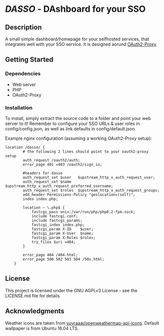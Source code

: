 # ***DASSO*** - **DA**shboard for your **SSO**

## Description

A small simple dashboard/homepage for your selfhosted services, that integrates well with your SSO service. It is designed aorund [OAuth2-Proxy](https://oauth2-proxy.github.io/oauth2-proxy/).

## Getting Started

### Dependencies

* Web server
* PHP
* OAuth2-Proxy

### Installation

To install, simply extract the source code to a folder and point your web server to it!
Remember to configure your SSO URLs & user roles in config/config.json, as well as link defaults in config/default.json.

Example nginx configuration (assuming a working OAuth2-Proxy setup):
```
location /dasso/ {
        # the following 2 lines should point to your oauth2-proxy setup
        auth_request /oauth2/auth;
        error_page 401 =403 /oauth2/sign_in;
        
        #headers for dasso
        auth_request_set $user   $upstream_http_x_auth_request_user;
        auth_request_set $name   $upstream_http_x_auth_request_preferred_username;
        auth_request_set $roles  $upstream_http_x_auth_request_groups;
        add_header Permissions-Policy "geolocation=(self)";
        index index.php;

        location ~ \.php$ {
            fastcgi_pass unix:/var/run/php/php8.2-fpm.sock;
            include fastcgi.conf;
            include fastcgi_params;
            fastcgi_index index.php;
            fastcgi_param X-ID    $user;
            fastcgi_param X-User  $name;
            fastcgi_param X-Roles $roles;
            try_files $uri =404;
        }

        error_page 404 /404.html;
        error_page 500 502 503 504 /50x.html;
    }
```

## License

This project is licensed under the GNU AGPLv3 License - see the LICENSE.md file for details.

## Acknowledgments

Weather icons are taken from [yuvraaaj/openweathermap-api-icons](https://github.com/yuvraaaj/openweathermap-api-icons).
Default wallpaper is from Ubuntu 16.04 LTS.
